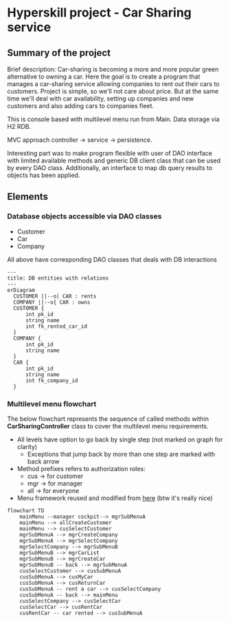 # Hyperskill project - Car Sharing service

## Summary of the project

Brief description: Car-sharing is becoming a more and more popular green alternative to owning a car. 
Here the goal is to create a program that manages a car-sharing service allowing companies to rent out their cars to customers.
Project is simple, so we'll not care about price. 
But at the same time we'll deal with car availability, setting up companies and new customers and also adding cars to companies fleet.

This is console based with multilevel menu run from Main. Data storage via H2 RDB. 

MVC approach controller -> service -> persistence.

Interesting part was to make program flexible with user of DAO interface with limited available methods and generic DB client class that can be used by every DAO class. Additionally, an interface to map db query results to objects has been applied.

## Elements

### Database objects accessible via DAO classes
* Customer
* Car
* Company

All above have corresponding DAO classes that deals with DB interactions

```mermaid
---
title: DB entities with relations
---
erDiagram
  CUSTOMER ||--o| CAR : rents
  COMPANY ||--o{ CAR : owns
  CUSTOMER {
      int pk_id
      string name
      int fk_rented_car_id
  }
  COMPANY {
      int pk_id
      string name
  }
  CAR {
      int pk_id
      string name
      int fk_company_id
  }
```
### 

### Multilevel menu flowchart
The below flowchart represents the sequence of called methods within **CarSharingController** class to cover the multilevel menu requirements.
* All levels have option to go back by single step (not marked on graph for clarity)
  * Exceptions that jump back by more than one step are marked with back arrow
* Method prefixes refers to authorization roles: 
  * cus -> for customer
  * mgr -> for manager
  * all -> for everyone
* Menu framework reused and modified from [here](https://github.com/afitzgibbon/Java---Console-Menu-Framework.git)  (btw it's really nice)
```mermaid
flowchart TD
    mainMenu --manager cockpit--> mgrSubMenuA
    mainMenu --> allCreateCustomer
    mainMenu --> cusSelectCustomer
    mgrSubMenuA --> mgrCreateCompany
    mgrSubMenuA --> mgrSelectCompany
    mgrSelectCompany --> mgrSubMenuB
    mgrSubMenuB --> mgrCarList
    mgrSubMenuB --> mgrCreateCar
    mgrSubMenuB -- back --> mgrSubMenuA
    cusSelectCustomer --> cusSubMenuA
    cusSubMenuA --> cusMyCar
    cusSubMenuA --> cusReturnCar
    cusSubMenuA -- rent a car --> cusSelectCompany
    cusSubMenuA -- back --> mainMenu
    cusSelectCompany --> cusSelectCar
    cusSelectCar --> cusRentCar
    cusRentCar -- car rented --> cusSubMenuA
```